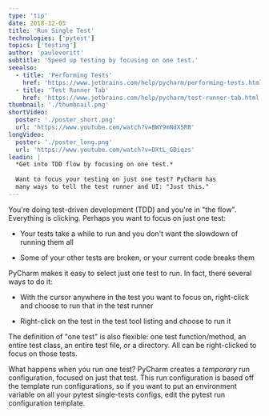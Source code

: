 ```yaml
---
type: 'tip'
date: 2018-12-05
title: 'Run Single Test'
technologies: ['pytest']
topics: ['testing']
author: 'pauleveritt'
subtitle: 'Speed up testing by focusing on one test.'
seealso:
  - title: 'Performing Tests'
    href: 'https://www.jetbrains.com/help/pycharm/performing-tests.html'
  - title: 'Test Runner Tab'
    href: 'https://www.jetbrains.com/help/pycharm/test-runner-tab.html'
thumbnail: './thumbnail.png'
shortVideo:
  poster: './poster_short.png'
  url: 'https://www.youtube.com/watch?v=BWY9mNdX5R8'
longVideo:
  poster: './poster_long.png'
  url: 'https://www.youtube.com/watch?v=DXtL_GDiqzs'
leadin: |
  *Get into TDD flow by focusing on one test.*
  
  Want to focus your testing on just one test? PyCharm has 
  many ways to tell the test runner and UI: "Just this."
---
```


You're doing test-driven development (TDD) and you're in "the flow".
Everything is clicking. Perhaps you want to focus on just one test:

- Your tests take a while to run and you don't want the slowdown of
  running them all

- Some of your other tests are broken, or your current code breaks
  them

PyCharm makes it easy to select just one test to run. In fact, there
several ways to do it:

- With the cursor anywhere in the test you want to focus on, right-click
  and choose to run that in the test runner

- Right-click on the test in the test tool listing and choose to
  run it

The definition of "one test" is also flexible: one test function/method,
an entire test class, an entire test file, or a directory. All can be
right-clicked to focus on those tests.

What happens when you run one test? PyCharm creates a _temporary_ run
configuration, focused on just that test. This run configuration is
based off the template run configurations, so if you want to put an
environment variable on all your pytest single-tests configs, edit the
pytest run configuration template.
